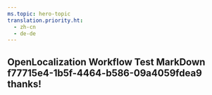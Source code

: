 ```yaml
---
ms.topic: hero-topic
translation.priority.ht: 
  - zh-cn
  - de-de
---
```

## OpenLocalization Workflow Test MarkDown f77715e4-1b5f-4464-b586-09a4059fdea9 thanks!
